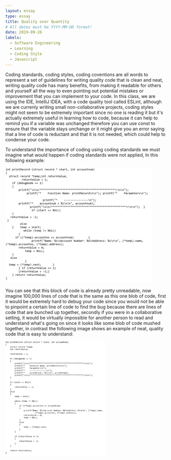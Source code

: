 ```yaml
---
layout: essay
type: essay
title: Quality over Quantity
# All dates must be YYYY-MM-DD format!
date: 2019-09-26
labels:
  - Software Engineering
  - Learning
  - Coding Style
  - Javascript
---
```


Coding standards, coding styles, coding coventions are all words to represent a set of guidelines for writing quality code that is clean and neat, writing quality code has many benefits, from making it readable for others and yourself all the way to even pointing out potential mistakes or improvement that you can implement to your code. In this class, we are using the IDE, IntelliJ IDEA, with a code quality tool called ESLint, although we are currenly writing small non-collaborative projects, coding styles might not seem to be extremely important since no one is reading it but it's actually extremely useful in learning how to code, because it can help to remind you if a variable was unchanged therefore you can use const to ensure that the variable stays unchange or it might give you an error saying that a line of code is reductant and that it is not needed, which could help to condense your code.

To understand the importance of coding using coding standards we must imagine what would happen if coding standards were not applied, In this following example:

<img class="ui image" src="../images/Bad Code.jpg" height=360px>

You can see that this block of code is already pretty unreadable, now imagine 100,000 lines of code that is the same as this one blob of code, first it would be extremely hard to debug your code since you would not be able to pinpoint a certain line of code to find the bug because there are lines of code that are bunched up together, secondly if you were in a collaborative setting, it would be virtually impossible for another person to read and understand what's going on since it looks like some blob of code mushed together, in contrast the following image shows an example of neat, quality code that is easy to understand:

<img class="ui image" src="../images/Good_Code.jpg" height=360px>

